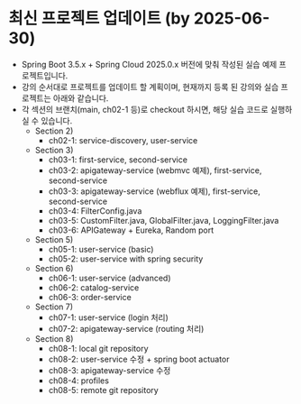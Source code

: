 # 최신 프로젝트 업데이트 (by 2025-06-30)
* Spring Boot 3.5.x + Spring Cloud 2025.0.x 버전에 맞춰 작성된 실습 예제 프로젝트입니다.
* 강의 순서대로 프로젝트를 업데이트 할 계획이며, 현재까지 등록 된 강의와 실습 프로젝트는 아래와 같습니다.
* 각 섹션의 브랜치(main, ch02-1 등)로 checkout 하시면, 해당 실습 코드로 실행하실 수 있습니다.
  * Section 2)
    * ch02-1: service-discovery, user-service
  * Section 3)
    * ch03-1: first-service, second-service
    * ch03-2: apigateway-service (webmvc 예제), first-service, second-service
    * ch03-3: apigateway-service (webflux 예제), first-service, second-service
    * ch03-4: FilterConfig.java
    * ch03-5: CustomFilter.java, GlobalFilter.java, LoggingFilter.java
    * ch03-6: APIGateway + Eureka, Random port
  * Section 5)
    * ch05-1: user-service (basic)
    * ch05-2: user-service with spring security
  * Section 6)
    * ch06-1: user-service (advanced)
    * ch06-2: catalog-service
    * ch06-3: order-service
  * Section 7)
    * ch07-1: user-service (login 처리)
    * ch07-2: apigateway-service (routing 처리)
  * Section 8)
    * ch08-1: local git repository
    * ch08-2: user-service 수정 + spring boot actuator
    * ch08-3: apigateway-service 수정
    * ch08-4: profiles
    * ch08-5: remote git repository